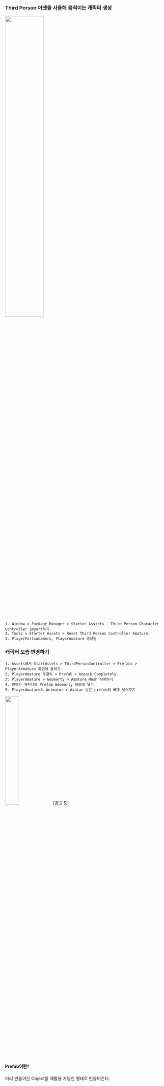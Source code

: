 ### Third Person 어셋을 사용해 움직이는 캐릭터 생성

<img src="https://user-images.githubusercontent.com/60870438/169637071-f52f60d4-e6d8-41ca-8046-b37c6a5ae22d.png" width=50%>

```
1. Window > Package Manager > Starter Asstets - Third Person Character Controller import하기
2. Tools > Starter Assets > Reset Third Person Controller Amature
3. PlayerFollowCamera, PlayerAmature 생성됨
```

### 캐릭터 모습 변경하기

```
1. Assets에서 StartAssets > ThirdPersonController > Prefabs > PlayerArmature 화면에 올리기
2. PlayerAmature 우클릭 > Prefab > Unpack Completely
3. PlayerAmature > Geomerty > Amature_Mesh 삭제하기
4. 원하는 캐릭터의 Prefab Geomerty 하위에 넣기
5. PlayerAmature의 Animator > Avatar 넣은 prefab의 뼈대 넣어주기
```
<p>
  <img src="https://user-images.githubusercontent.com/60870438/169637805-f9808f0b-1abc-454a-99ca-decda48bb6aa.png" width=30% >
  <em>[참고 5]</em>
</p>

#### Prefab이란?
미리 만들어진 Object를 재활용 가능한 형태로 만들어준다.

